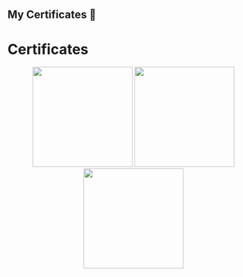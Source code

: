 ## My Certificates 👋

# Certificates

<div align="center">
  <img src="https://github.com/user-attachments/assets/4fcd36bc-dc90-4e96-b264-cb07f837ba48" width="200" height="auto" />
  <img src="https://github.com/user-attachments/assets/4195e492-3080-41c9-abab-a809833880f1" width="200" height="auto" />
  <img src="https://github.com/user-attachments/assets/11b13965-55b6-4f56-875f-9ccfcc007bf0" width="200" height="auto" />
</div>
